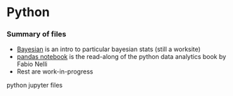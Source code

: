 # Python

### Summary of files
*   [Bayesian](https://github.com/ultimatejt/Python/blob/main/Bayesian.ipynb) is an intro to particular bayesian stats (still a worksite)
*   [pandas notebook](https://github.com/ultimatejt/Python/blob/main/pandas%20notebook.ipynb) is the read-along of the python data analytics book by Fabio Nelli
*   Rest are work-in-progress







python jupyter files
